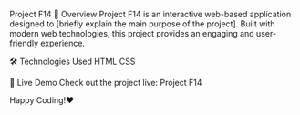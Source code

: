 Project F14
🚀 Overview
Project F14 is an interactive web-based application designed to [briefly explain the main purpose of the project]. Built with modern web technologies, this project provides an engaging and user-friendly experience.

🛠️ Technologies Used
HTML
CSS

📌 Live Demo
Check out the project live: Project F14



Happy Coding!❤️
